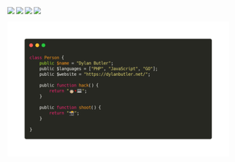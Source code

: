 [![](https://img.shields.io/badge/LinkedIn-dylan--butler-007bb5)](https://www.linkedin.com/in/dylan-butler/)
[![](https://img.shields.io/badge/Instagram-dylan.jpg-c32aa3)](https://www.instagram.com/dylan.jpg)
[![](https://img.shields.io/badge/HackerRank-dbut2-1ba94c)](https://www.hackerrank.com/dbut2)
[![](https://img.shields.io/badge/CodinGame-dbut2-f2bb13)](https://www.codingame.com/profile/3fe5f4fd2c6ac3e6040c2f156b16149b8394683)

![](dbut2.png)

<!--```php
class Person {
	public $name = "Dylan Butler";
	public $languages = ["PHP", "JavaScript", "GO"];
	public $website = "https://dylanbutler.net/";
	
	public function hack() {
		return "👨🏻‍💻";
	}
	
	public function shoot() {
		return "📸";
	}
	
}
```-->

<!--
**dbut2/dbut2** is a ✨ _special_ ✨ repository because its `README.md` (this file) appears on your GitHub profile.

Here are some ideas to get you started:

- 🔭 I’m currently working on ...
- 🌱 I’m currently learning ...
- 👯 I’m looking to collaborate on ...
- 🤔 I’m looking for help with ...
- 💬 Ask me about ...
- 📫 How to reach me: ...
- 😄 Pronouns: ...
- ⚡ Fun fact: ...
-->
